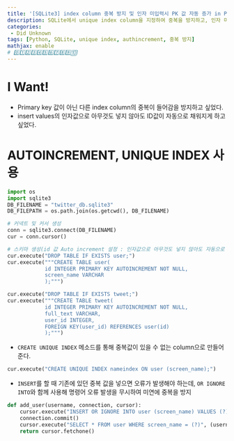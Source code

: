 ```yaml
---
title: '[SQLite3] index column 중복 방지 및 인자 미입력시 PK 값 자동 증가 in Python'
description: SQLite에서 unique index column을 지정하여 중복을 방지하고, 인자 미입력시 Primary key ID 값을 자동으로 증가시키는 방법
categories:
 - Did Unknown
tags: [Python, SQLite, unique index, authincrement, 중복 방지]
mathjax: enable
# 0️⃣1️⃣2️⃣3️⃣4️⃣5️⃣6️⃣7️⃣8️⃣9️⃣🔟
---
```


# I Want!
- Primary key 값이 아닌 다른 index column의 중복이 들어감을 방지하고 싶었다.
- insert values의 인자값으로 아무것도 넣지 않아도 ID값이 자동으로 채워지게 하고 싶었다.

# AUTOINCREMENT, UNIQUE INDEX 사용

```py
import os
import sqlite3
DB_FILENAME = "twitter_db.sqlite3"
DB_FILEPATH = os.path.join(os.getcwd(), DB_FILENAME)

# 커넥트 및 커서 생성
conn = sqlite3.connect(DB_FILENAME)
cur = conn.cursor()

# 스키마 생성(id 값 Auto increment 설정 : 인자값으로 아무것도 넣지 않아도 자동으로 중복되지 않고 증가하여 입력됨)
cur.execute("DROP TABLE IF EXISTS user;")
cur.execute("""CREATE TABLE user(
            id INTEGER PRIMARY KEY AUTOINCREMENT NOT NULL,
            screen_name VARCHAR
            );""")

cur.execute("DROP TABLE IF EXISTS tweet;")
cur.execute("""CREATE TABLE tweet(
            id INTEGER PRIMARY KEY AUTOINCREMENT NOT NULL,
            full_text VARCHAR,
            user_id INTEGER,
            FOREIGN KEY(user_id) REFERENCES user(id)
            );""")
```

- `CREATE UNIQUE INDEX` 메소드를 통해 중복값이 있을 수 없는 column으로 만들어준다.

```py
cur.execute("CREATE UNIQUE INDEX nameindex ON user (screen_name);")
```

- `INSERT`를 할 때 기존에 있던 중복 값을 넣으면 오류가 발생해야 하는데, `OR IGNORE INTO`와 함께 사용해 명령어 오류 발생을 무시하여 미연에 중복을 방지

```py
def add_user(username, connection, cursor):
    cursor.execute("INSERT OR IGNORE INTO user (screen_name) VALUES (?)", (username,))
    connection.commit()
    cursor.execute("SELECT * FROM user WHERE screen_name = (?)", (username,))
    return cursor.fetchone()
```